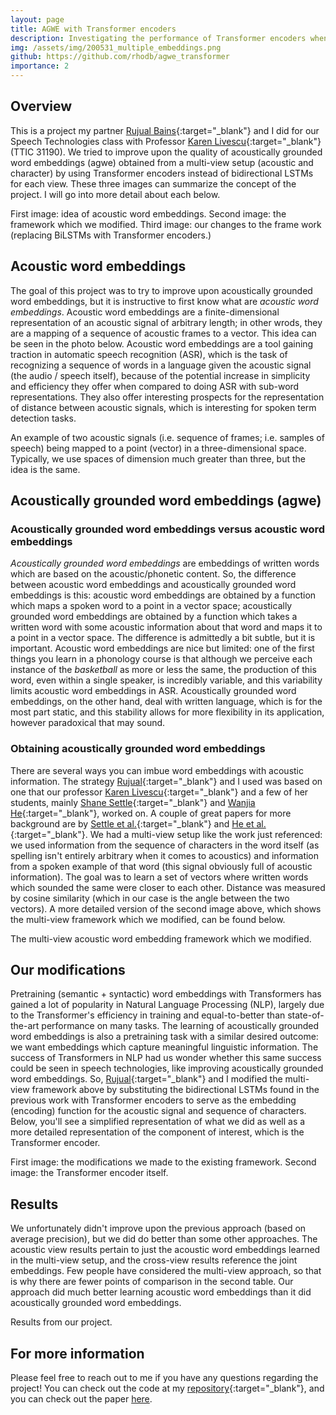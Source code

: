 ```yaml
---
layout: page
title: AGWE with Transformer encoders
description: Investigating the performance of Transformer encoders when learning word embeddings from acoustic signal and character string.
img: /assets/img/200531_multiple_embeddings.png
github: https://github.com/rhodb/agwe_transformer
importance: 2
---
```


## Overview

This is a project my partner [Rujual Bains](https://stat.uchicago.edu/people/profile/rujual-singh-bains/){:target="\_blank"} and I did for our Speech Technologies class with Professor [Karen Livescu](https://ttic.uchicago.edu/~klivescu/){:target="\_blank"} (TTIC 31190). We tried to improve upon the quality of acoustically grounded word embeddings (agwe) obtained from a multi-view setup (acoustic and character) by using Transformer encoders instead of bidirectional LSTMs for each view. These three images can summarize the concept of the project. I will go into more detail about each below.

<div class="row">
    <div class="col-sm mt-3 mt-md-0">
        <img class="img-fluid rounded z-depth-1" src="{{ '/assets/img/200531_multiple_embeddings.png' | relative_url }}" alt="" title="example image"/>
    </div>
    <div class="col-sm mt-3 mt-md-0">
        <img class="img-fluid rounded z-depth-1" src="{{ '/assets/img/200531_multiview.png' | relative_url }}" alt="" title="example image"/>
    </div>
    <div class="col-sm mt-3 mt-md-0">
        <img class="img-fluid rounded z-depth-1" src="{{ '/assets/img/200531_multiview_transformer.png' | relative_url }}" alt="" title="example image"/>
    </div>
</div>
<div class="caption">
    First image: idea of acoustic word embeddings. Second image: the framework which we modified. Third image: our changes to the frame work (replacing BiLSTMs with Transformer encoders.)
</div>


## Acoustic word embeddings

The goal of this project was to try to improve upon acoustically grounded word embeddings, but it is instructive to first know what are *acoustic word embeddings*. Acoustic word embeddings are a finite-dimensional representation of an acoustic signal of arbitrary length; in other wrods, they are a mapping of a sequence of acoustic frames to a vector. This idea can be seen in the photo below. Acoustic word embeddings are a tool gaining traction in automatic speech recognition (ASR), which is the task of recognizing a sequence of words in a language given the acoustic signal (the audio / speech itself), because of the potential increase in simplicity and efficiency they offer when compared to doing ASR with sub-word representations. They also offer interesting prospects for the representation of distance between acoustic signals, which is interesting for spoken term detection tasks. 


<div class="row justify-content-md-center">
        <img class="img-fluid rounded z-depth-1" src="{{ '/assets/img/200531_multiple_embeddings.png' | relative_url }}" alt="" title="example image"/>
</div>
<div class="caption">
    An example of two acoustic signals (i.e. sequence of frames; i.e. samples of speech) being mapped to a point (vector) in a three-dimensional space. Typically, we use spaces of dimension much greater than three, but the idea is the same.
</div>


## Acoustically grounded word embeddings (agwe)

### Acoustically grounded word embeddings versus acoustic word embeddings

*Acoustically grounded word embeddings* are embeddings of written words which are based on the acoustic/phonetic content. So, the difference between acoustic word embeddings and acoustically grounded word embeddings is this: acoustic word embeddings are obtained by a function which maps a spoken word to a point in a vector space; acoustically grounded word embeddings are obtained by a function which takes a written word with some acoustic information about that word and maps it to a point in a vector space. The difference is admittedly a bit subtle, but it is important. Acoustic word embeddings are nice but limited: one of the first things you learn in a phonology course is that although we perceive each instance of the *basketball* as more or less the same, the production of this word, even within a single speaker, is incredibly variable, and this variability limits acoustic word embeddings in ASR. Acoustically grounded word embeddings, on the other hand, deal with written language, which is for the most part static, and this stability allows for more flexibility in its application, however paradoxical that may sound.

### Obtaining acoustically grounded word embeddings

There are several ways you can imbue word embeddings with acoustic information. The strategy [Rujual](https://stat.uchicago.edu/people/profile/rujual-singh-bains/){:target="\_blank"} and I used was based on one that our professor [Karen Livescu](https://ttic.uchicago.edu/~klivescu/){:target="\_blank"} and a few of her students, mainly [Shane Settle](https://github.com/shane-settle){:target="\_blank"} and [Wanjia He](https://www.linkedin.com/in/wanjia-he-435004a5){:target="\_blank"}, worked on. A couple of great papers for more background are by [Settle et al.](https://arxiv.org/pdf/1903.12306.pdf){:target="\_blank"} and [He et al.](https://arxiv.org/pdf/1611.04496.pdf){:target="\_blank"}. We had a multi-view setup like the work just referenced: we used information from the sequence of characters in the word itself (as spelling isn't entirely arbitrary when it comes to acoustics) and information from a spoken example of that word (this signal obviously full of acoustic information). The goal was to learn a set of vectors where written words which sounded the same were closer to each other. Distance was measured by cosine similarity (which in our case is the angle between the two vectors). A more detailed version of the second image above, which shows the multi-view framework which we modified, can be found below.


<div class="row justify-content-md-center">
        <img class="img-fluid rounded z-depth-1" src="{{ '/assets/img/200531_multiview_setup.png' | relative_url }}" alt="" title="example image"/>
</div>
<div class="caption">
    The multi-view acoustic word embedding framework which we modified.
</div>


## Our modifications

Pretraining (semantic + syntactic) word embeddings with Transformers has gained a lot of popularity in Natural Language Processing (NLP), largely due to the Transformer's efficiency in training and equal-to-better than state-of-the-art performance on many tasks. The learning of acoustically grounded word embeddings is also a pretraining task with a similar desired outcome: we want embeddings which capture meaningful linguistic information. The success of Transformers in NLP had us wonder whether this same success could be seen in speech technologies, like improving acoustically grounded word embeddings. So, [Rujual](https://stat.uchicago.edu/people/profile/rujual-singh-bains/){:target="\_blank"} and I modified the multi-view framework above by substituting the bidirectional LSTMs found in the previous work with Transformer encoders to serve as the embedding (encoding) function for the acoustic signal and sequence of characters. Below, you'll see a simplified representation of what we did as well as a more detailed representation of the component of interest, which is the Transformer encoder.

<div class="row justify-content-sm-center">
    <div class="col-sm-8 mt-3 mt-md-0">
        <img class="img-fluid rounded z-depth-1" src="{{ '/assets/img/200531_multiview_transformer.png' | relative_url }}" alt="" title="example image"/>
    </div>
    <div class="col-sm-4 mt-3 mt-md-0">
        <img class="img-fluid rounded z-depth-1" src="{{ '/assets/img/transformer5.JPG' | relative_url }}" alt="" title="example image"/>
    </div>
</div>
<div class="caption">
    First image: the modifications we made to the existing framework. Second image: the Transformer encoder itself.
</div>


## Results

We unfortunately didn't improve upon the previous approach (based on average precision), but we did do better than some other approaches. The acoustic view results pertain to just the acoustic word embeddings learned in the multi-view setup, and the cross-view results reference the joint embeddings. Few people have considered the multi-view approach, so that is why there are fewer points of comparison in the second table. Our approach did much better learning acoustic word embeddings than it did acoustically grounded word embeddings.

<div class="row justify-content-lg-center">
        <img class="img-fluid rounded z-depth-1" src="{{ '/assets/img/210107_multiview-transformer-encoder-results.png' | relative_url }}" alt="" title="example image"/>
</div>
<div class="caption">
    Results from our project.
</div>



## For more information

Please feel free to reach out to me if you have any questions regarding the project! You can check out the code at my [repository](https://github.com/rhodb/agwe_transformer){:target="\_blank"}, and you can check out the paper <a href= "{{ '/assets/pdf/200612_finalreport_multiview_transformer_encoder.pdf' | relative_url }}">here</a>.
